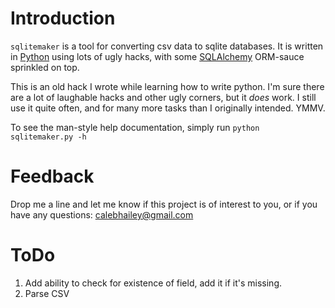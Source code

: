 # Introduction

`sqlitemaker` is a tool for converting csv data to sqlite databases. It is 
written in [Python][python] using lots of ugly hacks, with some 
[SQLAlchemy][sqlalchemy] ORM-sauce sprinkled on top. 

This is an old hack I wrote while learning how to write python. I'm sure there 
are a lot of laughable hacks and other ugly corners, but it _does_ work. I still 
use it quite often, and for many more tasks than I originally intended. YMMV.

To see the man-style help documentation, simply run `python sqlitemaker.py -h` 

# Feedback

Drop me a line and let me know if this project is of interest to you, or if you
have any questions: [calebhailey@gmail.com](mailto:calebhailey@gmail.com)

# ToDo

1. Add ability to check for existence of field, add it if it's missing.
2. Parse CSV

[python]: http://www.python.org "Python"
[sqlalchemy]: http://www.sqlalchemy.org/ "SQLAlchemy - The Database Toolkit for Python"


